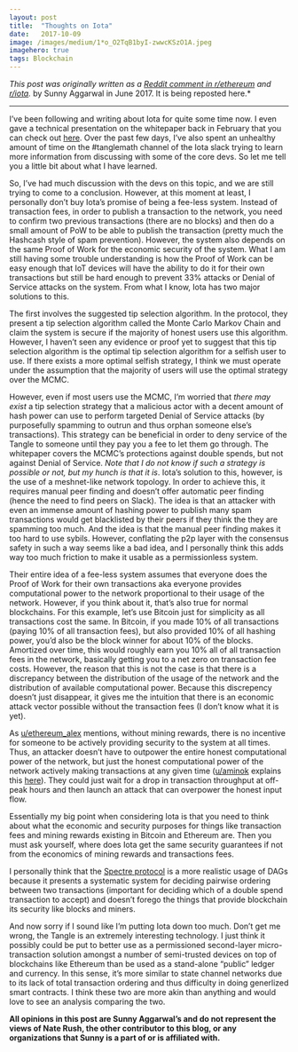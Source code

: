 ```yaml
---
layout:	post
title:	"Thoughts on Iota"
date:	2017-10-09
image: /images/medium/1*o_O2TqB1byI-zwwcKSzO1A.jpeg
imagehero: true
tags: Blockchain
---
```


*This post was originally written as a [Reddit comment in r/ethereum](https://www.reddit.com/r/ethereum/comments/6i0tf3/your_take_on_the_tangle_tech_of_iota/dj3g15s/) and [r/iota](https://www.reddit.com/r/Iota/comments/6h3sc8/what_are_the_cons_of_iota/divlpcp/).* by Sunny Aggarwal in June 2017. It is being reposted here.*

---

I’ve been following and writing about Iota for quite some time now. I even gave a technical presentation on the whitepaper back in February that you can check out [here](https://www.youtube.com/watch?v=tYbRyVrrUDY). Over the past few days, I’ve also spent an unhealthy amount of time on the #tanglemath channel of the Iota slack trying to learn more information from discussing with some of the core devs. So let me tell you a little bit about what I have learned.

So, I’ve had much discussion with the devs on this topic, and we are still trying to come to a conclusion. However, at this moment at least, I personally don’t buy Iota’s promise of being a fee-less system. Instead of transaction fees, in order to publish a transaction to the network, you need to confirm two previous transactions (there are no blocks) and then do a small amount of PoW to be able to publish the transaction (pretty much the Hashcash style of spam prevention). However, the system also depends on the same Proof of Work for the economic security of the system. What I am still having some trouble understanding is how the Proof of Work can be easy enough that IoT devices will have the ability to do it for their own transactions but still be hard enough to prevent 33% attacks or Denial of Service attacks on the system. From what I know, Iota has two major solutions to this.

The first involves the suggested tip selection algorithm. In the protocol, they present a tip selection algorithm called the Monte Carlo Markov Chain and claim the system is secure if the majority of honest users use this algorithm. However, I haven’t seen any evidence or proof yet to suggest that this tip selection algorithm is the optimal tip selection algorithm for a selfish user to use. If there exists a more optimal selfish strategy, I think we must operate under the assumption that the majority of users will use the optimal strategy over the MCMC.

However, even if most users use the MCMC, I’m worried that *there may exist* a tip selection strategy that a malicious actor with a decent amount of hash power can use to perform targeted Denial of Service attacks (by purposefully spamming to outrun and thus orphan someone else’s transactions). This strategy can be beneficial in order to deny service of the Tangle to someone until they pay you a fee to let them go through. The whitepaper covers the MCMC’s protections against double spends, but not against Denial of Service. *Note that I do not know if such a strategy is possible or not, but my hunch is that it is*. Iota’s solution to this, however, is the use of a meshnet-like network topology. In order to achieve this, it requires manual peer finding and doesn’t offer automatic peer finding (hence the need to find peers on Slack). The idea is that an attacker with even an immense amount of hashing power to publish many spam transactions would get blacklisted by their peers if they think the they are spamming too much. And the idea is that the manual peer finding makes it too hard to use sybils. However, conflating the p2p layer with the consensus safety in such a way seems like a bad idea, and I personally think this adds way too much friction to make it usable as a permissionless system.

Their entire idea of a fee-less system assumes that everyone does the Proof of Work for their own transactions aka everyone provides computational power to the network proportional to their usage of the network. However, if you think about it, that’s also true for normal blockchains. For this example, let’s use Bitcoin just for simplicity as all transactions cost the same. In Bitcoin, if you made 10% of all transactions (paying 10% of all transaction fees), but also provided 10% of all hashing power, you’d also be the block winner for about 10% of the blocks. Amortized over time, this would roughly earn you 10% all of all transaction fees in the network, basically getting you to a net zero on transaction fee costs. However, the reason that this is not the case is that there is a discrepancy between the distribution of the usage of the network and the distribution of available computational power. Because this discrepency doesn’t just disappear, it gives me the intuition that there is an economic attack vector possible without the transaction fees (I don’t know what it is yet).

As [u/ethereum\_alex](https://www.reddit.com/u/ethereum_alex) mentions, without mining rewards, there is no incentive for someone to be actively providing security to the system at all times. Thus, an attacker doesn’t have to outpower the entire honest computational power of the network, but just the honest computational power of the network actively making transactions at any given time ([u/aminok](https://www.reddit.com/u/aminok) explains this [here](https://www.reddit.com/r/ethereum/comments/6h2jut/have_ethereum_devs_considered_tangle_dag_instead/div7xc1/)). They could just wait for a drop in transaction throughput at off-peak hours and then launch an attack that can overpower the honest input flow.

Essentially my big point when considering Iota is that you need to think about what the economic and security purposes for things like transaction fees and mining rewards existing in Bitcoin and Ethereum are. Then you must ask yourself, where does Iota get the same security guarantees if not from the economics of mining rewards and transactions fees.

I personally think that the [Spectre protocol](https://medium.com/@avivzohar/the-spectre-protocol-7dbbebb707b5) is a more realistic usage of DAGs because it presents a systematic system for deciding pairwise ordering between two transactions (important for deciding which of a double spend transaction to accept) and doesn’t forego the things that provide blockchain its security like blocks and miners.

And now sorry if I sound like I’m putting Iota down too much. Don’t get me wrong, the Tangle is an extremely interesting technology. I just think it possibly could be put to better use as a permissioned second-layer micro-transaction solution amongst a number of semi-trusted devices on top of blockchains like Ethereum than be used as a stand-alone “public” ledger and currency. In this sense, it’s more similar to state channel networks due to its lack of total transaction ordering and thus difficulty in doing generlized smart contracts. I think these two are more akin than anything and would love to see an analysis comparing the two.

**All opinions in this post are Sunny Aggarwal’s and do not represent the views of Nate Rush, the other contributor to this blog, or any organizations that Sunny is a part of or is affiliated with.**

  